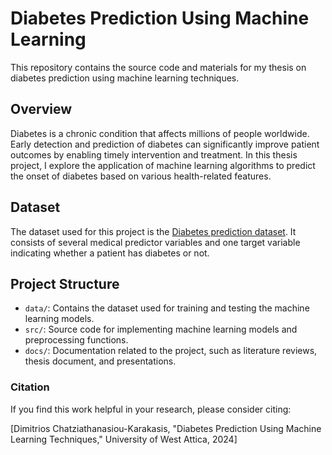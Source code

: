 # Diabetes Prediction Using Machine Learning

This repository contains the source code and materials for my thesis on diabetes prediction using machine learning techniques.

## Overview

Diabetes is a chronic condition that affects millions of people worldwide. Early detection and prediction of diabetes can significantly improve patient outcomes by enabling timely intervention and treatment. In this thesis project, I explore the application of machine learning algorithms to predict the onset of diabetes based on various health-related features.

## Dataset

The dataset used for this project is the [Diabetes prediction dataset](https://www.kaggle.com/datasets/iammustafatz/diabetes-prediction-dataset/). It consists of several medical predictor variables and one target variable indicating whether a patient has diabetes or not.

## Project Structure

- `data/`: Contains the dataset used for training and testing the machine learning models.
- `src/`: Source code for implementing machine learning models and preprocessing functions.
- `docs/`: Documentation related to the project, such as literature reviews, thesis document, and presentations.


### Citation
If you find this work helpful in your research, please consider citing:

[Dimitrios Chatziathanasiou-Karakasis, "Diabetes Prediction Using Machine Learning Techniques," University of West Attica, 2024]